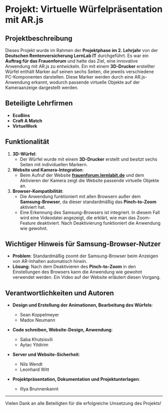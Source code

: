 # Projekt: Virtuelle Würfelpräsentation mit AR.js

## Projektbeschreibung
Dieses Projekt wurde im Rahmen der **Projektphase im 2. Lehrjahr** von der **Deutschen Rentenversicherung LernLab IT** durchgeführt. Es war ein **Auftrag für das Frauenforum** und hatte das Ziel, eine innovative Anwendung mit AR.js zu entwickeln. Ein mit einem **3D-Drucker** erstellter Würfel enthält Marker auf seinen sechs Seiten, die jeweils verschiedene PC-Komponenten darstellen. Diese Marker werden durch eine AR.js-Anwendung erkannt, wodurch passende virtuelle Objekte auf der Kameraanzeige dargestellt werden.

## Beteiligte Lehrfirmen
- **EcoBins**
- **Craft A Match**
- **VirtueWork**

## Funktionalität
1. **3D-Würfel**: 
   - Der Würfel wurde mit einem **3D-Drucker** erstellt und besitzt sechs Seiten mit individuellen Markern.
2. **Website und Kamera-Integration**:
   - Beim Aufruf der Website **[frauenforum.lernlabit.de](https://frauenforum.lernlabit.de/)** und dem Aktivieren der Kamera zeigt die Website passende virtuelle Objekte an.
3. **Browser-Kompatibilität**:
   - Die Anwendung funktioniert mit allen Browsern außer dem **Samsung-Browser**, da dieser standardmäßig das **Pinch-to-Zoom** aktiviert hat.
   - Eine Erkennung des Samsung-Browsers ist integriert. In diesem Fall wird eine Videodatei angezeigt, die erklärt, wie man das Zoom-Feature deaktiviert. Nach Deaktivierung funktioniert die Anwendung wie gewohnt.

## Wichtiger Hinweis für Samsung-Browser-Nutzer
- **Problem**: Standardmäßig zoomt der Samsung-Browser beim Anzeigen von AR-Inhalten automatisch hinein.
- **Lösung**: Nach dem Deaktivieren des **Pinch-to-Zoom** in den Einstellungen des Browsers kann die Anwendung wie gewohnt verwendet werden. Ein Video auf der Website erläutert diesen Vorgang.

## Verantwortlichkeiten und Autoren
- **Design und Erstellung der Animationen, Bearbeitung des Würfels**:  
  - Sean Koppelmeyer  
  - Madox Neumann  

- **Code schreiben, Website-Design, Anwendung**:  
  - Saba Khutsisvili  
  - Aytac Yildirim  

- **Server und Website-Sicherheit**:  
  - Nils Wendt  
  - Leonhard Witt  

- **Projektpräsentation, Dokumentation und Projektunterlagen**:  
  - Illya Brunnenkannt  

---

Vielen Dank an alle Beteiligten für die erfolgreiche Umsetzung des Projekts!

